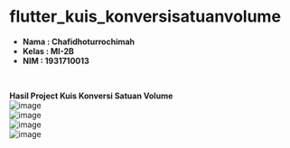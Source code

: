 # flutter_kuis_konversisatuanvolume

<ul>
  <li><b>Nama    : Chafidhoturrochimah</b></li>
  <li><b>Kelas   : MI-2B</b></li>
  <li><b>NIM     : 1931710013</b></li>  
</ul><br>

<b>Hasil Project Kuis Konversi Satuan Volume</b><br>
![image](https://user-images.githubusercontent.com/52942668/111980851-7529c300-8b39-11eb-85c7-83a5e2bcbb87.png) <br>
![image](https://user-images.githubusercontent.com/52942668/111980898-8541a280-8b39-11eb-8765-a65199bea209.png) <br>
![image](https://user-images.githubusercontent.com/52942668/111980978-9ee2ea00-8b39-11eb-95b3-85c649d07004.png) <br>
![image](https://user-images.githubusercontent.com/52942668/111981109-cb970180-8b39-11eb-807a-028cd7ad5147.png) <br>


